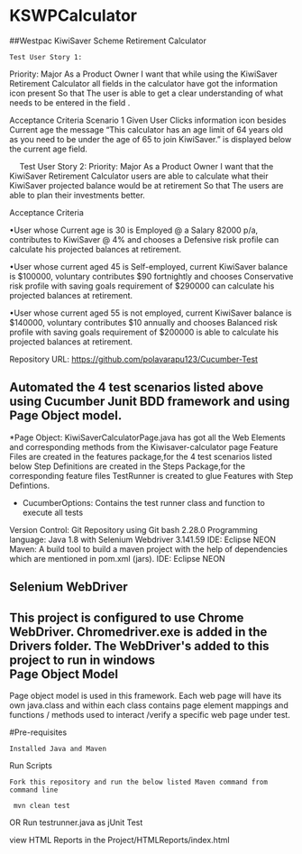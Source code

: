 # KSWPCalculator
##Westpac KiwiSaver Scheme Retirement Calculator


    Test User Story 1: 
Priority: Major
As a Product Owner 
I want that while using the KiwiSaver Retirement Calculator all fields in the calculator have got the information icon present
So that 
The user is able to get a clear understanding of what needs to be entered in the field .

Acceptance Criteria
Scenario 1 
Given User Clicks information icon besides Current age the message “This calculator has an age limit of 64 years old as you need to be under the age of 65 to join KiwiSaver.” is displayed below the current age field.

 
    Test User Story 2:
Priority: Major
As a Product Owner 
I want that the KiwiSaver Retirement Calculator users are able to calculate what their KiwiSaver projected balance would be at retirement
So that 
The users are able to plan their investments better.

Acceptance Criteria

•User whose Current age is 30 is Employed @ a Salary 82000 p/a, contributes to KiwiSaver @ 4% and chooses a Defensive risk profile can calculate his projected balances at retirement.

•User whose current aged 45 is Self-employed, current KiwiSaver balance is $100000, voluntary contributes $90 fortnightly and chooses Conservative risk profile with saving goals requirement of $290000 can calculate his projected balances at retirement.

•User whose current aged 55 is not employed, current KiwiSaver balance is $140000, voluntary contributes $10 annually and chooses Balanced risk profile with saving goals requirement of $200000 is able to calculate his projected balances at retirement.

Repository URL: https://github.com/polavarapu123/Cucumber-Test

## Automated the 4 test scenarios listed above using Cucumber Junit BDD framework and using Page Object model.
*Page Object:
KiwiSaverCalculatorPage.java has got all the Web Elements and corresponding methods from the Kiwisaver-calculator page
Feature Files are created in the features package,for the 4 test scenarios listed below
Step Definitions are created in the Steps Package,for the corresponding feature files
TestRunner is created to glue Features with Step Defintions.
* CucumberOptions:
Contains the test runner class and function to execute all tests

Version Control: Git Repository using Git bash 2.28.0
Programming language: Java 1.8 with Selenium Webdriver	 3.141.59
IDE: Eclipse NEON
Maven: A build tool to build a maven project with the help of dependencies which are mentioned in pom.xml (jars).
IDE: Eclipse NEON

Selenium WebDriver
------------
This project is configured to use Chrome WebDriver.  Chromedriver.exe is added in the Drivers folder.  The WebDriver's added to this project to run in windows  
Page Object Model
-----
Page object model is used in this framework.  Each web page will have its own java.class and within each class contains page element mappings and functions / methods used to interact /verify a specific web page under test.  

#Pre-requisites

    Installed Java and Maven

Run Scripts

    Fork this repository and run the below listed Maven command from command line

     mvn clean test

OR Run testrunner.java as jUnit Test

view HTML Reports in the Project/HTMLReports/index.html